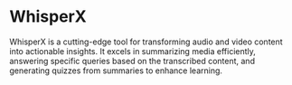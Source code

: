 # WhisperX
 WhisperX is a cutting-edge tool for transforming audio and video content into actionable insights. It excels in summarizing media efficiently, answering specific queries based on the transcribed content, and generating quizzes from summaries to enhance learning.
